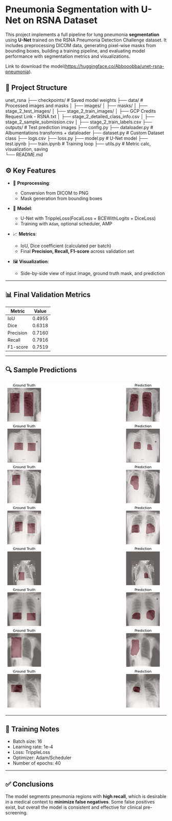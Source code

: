 # Pneumonia Segmentation with U-Net on RSNA Dataset

This project implements a full pipeline for lung pneumonia **segmentation** using **U-Net** trained on the RSNA Pneumonia Detection Challenge dataset. It includes preprocessing DICOM data, generating pixel-wise masks from bounding boxes, building a training pipeline, and evaluating model performance with segmentation metrics and visualizations.

Link to download the model(https://huggingface.co/Abbooobba/unet-rsna-pneumonia).


## 📁 Project Structure

unet_rsna
├── checkpoints/            # Saved model weights
├── data/                   # Processed images and masks
│   ├── images/
│   ├── masks/
│   ├── stage_2_test_images/
│   ├── stage_2_train_images/
│   ├── GCP Credits Request Link - RSNA.txt
│   ├── stage_2_detailed_class_info.csv
│   ├── stage_2_sample_submission.csv
│   ├── stage_2_train_labels.csv
├── outputs/                # Test prediction images
├── config.py
├── dataloader.py           # Albumentations transforms + dataloader
├── dataset.py              # Custom Dataset class
├── logs.csv
├── loss.py
├── model.py                # U-Net model
├── test.ipynb
├── train.ipynb             # Training loop
├── utils.py                # Metric calc, visualization, saving          
└── README.md


## ⚙️ Key Features

- 📁 **Preprocessing**:
  - Conversion from DICOM to PNG
  - Mask generation from bounding boxes

- 🧠 **Model**:
  - U-Net with TrippleLoss(FocalLoss + BCEWithLogits + DiceLoss)
  - Training with `Adam`, optional scheduler, AMP

- 📈 **Metrics**:
  - IoU, Dice coefficient (calculated per batch)
  - Final **Precision, Recall, F1-score** across validation set

- 🖼 **Visualization**:
  - Side-by-side view of input image, ground truth mask, and prediction

---

## 📊 Final Validation Metrics

| Metric     | Value      |
|------------|------------|
| IoU        | 0.4955     |
| Dice       | 0.6318     |
| Precision  | 0.7160     |
| Recall     | 0.7916     |
| F1-score   | 0.7519     |

---

## 🔍 Sample Predictions

![alt text](outputs/test.png)

---

## 🧪 Training Notes

- Batch size: 16  
- Learning rate: 1e-4
- Loss: TrippleLoss 
- Optimizer: Adam/Scheduler 
- Number of epochs: 40  

---

## ✅ Conclusions

The model segments pneumonia regions with **high recall**, which is desirable in a medical context to **minimize false negatives**. Some false positives exist, but overall the model is consistent and effective for clinical pre-screening.

